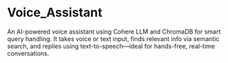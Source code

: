 # Voice_Assistant
An AI-powered voice assistant using Cohere LLM and ChromaDB for smart query handling. It takes voice or text input, finds relevant info via semantic search, and replies using text-to-speech—ideal for hands-free, real-time conversations.
